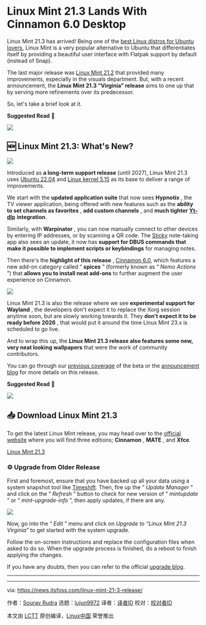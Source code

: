 [#]: subject: "Linux Mint 21.3 Lands With Cinnamon 6.0 Desktop"
[#]: via: "https://news.itsfoss.com/linux-mint-21-3-release/"
[#]: author: "Sourav Rudra https://news.itsfoss.com/author/sourav/"
[#]: collector: "lujun9972/lctt-scripts-1700446145"
[#]: translator: " "
[#]: reviewer: " "
[#]: publisher: " "
[#]: url: " "

Linux Mint 21.3 Lands With Cinnamon 6.0 Desktop
======
Linux Mint 21.3 has arrived!
Being one of the [best Linux distros for Ubuntu lovers][1], Linux Mint is a very popular alternative to Ubuntu that differentiates itself by providing a beautiful user interface with Flatpak support by default (instead of Snap).

The last major release was [Linux Mint 21.2][2] that provided many improvements, especially in the visuals department. But, with a recent announcement, the **Linux Mint 21.3 “Virginia” release** aims to one up that by serving more refinements over its predecessor.

So, let's take a brief look at it.

**Suggested Read** 📖

![][3]

## 🆕 Linux Mint 21.3: What's New?

![][4]

Introduced as **a long-term support release** (until 2027), Linux Mint 21.3 uses [Ubuntu 22.04][5] and [Linux kernel 5.15][6] as its base to deliver a range of improvements.

We start with the **updated application suite** that now sees **Hypnotix** , the TV viewer application, being offered with new features such as the **ability to set channels as favorites** , **add custom channels** , and **much tighter** [**Yt-dlp**][7] **integration**.

Similarly, with **Warpinator** , you can now manually connect to other devices by entering IP addresses, or by scanning a QR code. The [Sticky][8] note-taking app also sees an update, it now has **support for DBUS commands that make it possible to implement scripts or keybindings** for managing notes.

Then there's the **highlight of this release** , [Cinnamon 6.0][9], which features a new add-on category called “ **spices** ” (formerly known as “ _Nemo Actions_ ”) that **allows you to install neat add-ons** to further augment the user experience on Cinnamon.

![][10]

Linux Mint 21.3 is also the release where we see **experimental support for Wayland** , the developers don't expect it to replace the Xorg session anytime soon, but are slowly working towards it. They **don't expect it to be ready before 2026** , that would put it around the time Linux Mint 23.x is scheduled to go live.

And to wrap this up, the **Linux Mint 21.3 release also features some new, very neat looking wallpapers** that were the work of community contributors.

You can go through our [previous coverage][11] of the beta or the [announcement blog][12] for more details on this release.

**Suggested Read** 📖

![][13]

## 📥 Download Linux Mint 21.3

To get the latest Linux Mint release, you may head over to the [official website][14] where you will find three editions; **Cinnamon** , **MATE** , and **Xfce**.

[Linux Mint 21.3][14]

### ⚙️ Upgrade from Older Release

First and foremost, ensure that you have backed up all your data using a system snapshot tool like [Timeshift][15]. Then, fire up the “ _Update Manager_ ” and click on the “ _Refresh_ ” button to check for new version of “ _mintupdate_ ” or “ _mint-upgrade-info_ ”, then apply updates, if there are any.

![][16]

Now, go into the “ _Edit_ ” menu and click on _Upgrade to “Linux Mint 21.3 Virginia”_ to get started with the system upgrade.

Follow the on-screen instructions and replace the configuration files when asked to do so. When the upgrade process is finished, do a reboot to finish applying the changes.

If you have any doubts, then you can refer to the official [upgrade blog][17].

* * *

--------------------------------------------------------------------------------

via: https://news.itsfoss.com/linux-mint-21-3-release/

作者：[Sourav Rudra][a]
选题：[lujun9972][b]
译者：[译者ID](https://github.com/译者ID)
校对：[校对者ID](https://github.com/校对者ID)

本文由 [LCTT](https://github.com/LCTT/TranslateProject) 原创编译，[Linux中国](https://linux.cn/) 荣誉推出

[a]: https://news.itsfoss.com/author/sourav/
[b]: https://github.com/lujun9972
[1]: https://itsfoss.com/best-ubuntu-based-linux-distros/
[2]: https://news.itsfoss.com/linux-mint-21-2/
[3]: https://itsfoss.com/content/images/size/w256h256/2022/12/android-chrome-192x192.png
[4]: https://news.itsfoss.com/content/images/2024/01/Linux_Mint_23.1.jpg
[5]: https://news.itsfoss.com/ubuntu-22-04-release/
[6]: https://news.itsfoss.com/linux-kernel-5-15-release/
[7]: https://github.com/yt-dlp/yt-dlp
[8]: https://github.com/linuxmint/sticky
[9]: https://news.itsfoss.com/cinnamon-6-0-release/
[10]: https://news.itsfoss.com/content/images/2023/12/Linux_Mint_23.1_b.jpg
[11]: https://news.itsfoss.com/linux-mint-21-3-beta/
[12]: https://blog.linuxmint.com/?p=4624
[13]: https://news.itsfoss.com/content/images/size/w256h256/2022/08/android-chrome-192x192.png
[14]: https://linuxmint.com/download.php
[15]: https://itsfoss.com/backup-restore-linux-timeshift/
[16]: https://news.itsfoss.com/content/images/2024/01/Linux_Mint_21.3_Upgrade.png
[17]: https://blog.linuxmint.com/?p=4629
